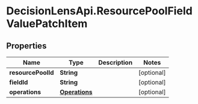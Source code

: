 # DecisionLensApi.ResourcePoolFieldValuePatchItem

## Properties
Name | Type | Description | Notes
------------ | ------------- | ------------- | -------------
**resourcePoolId** | **String** |  | [optional] 
**fieldId** | **String** |  | [optional] 
**operations** | [**Operations**](Operations.md) |  | [optional] 


